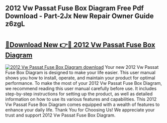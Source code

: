 ## 2012 Vw Passat Fuse Box Diagram Free Pdf Download - Part-2Jx New Repair Owner Guide z6zgL

# <h2><a href="http://dfogg2n.blite.top/?on=2012+Vw+Passat+Fuse+Box+Diagram">🔗Download New 👉🔴 2012 Vw Passat Fuse Box Diagram</a></h2>

[![2012 Vw Passat Fuse Box Diagram download](https://i.imgur.com/lujVjoI.png)](http://dfogg2n.blite.top/?on=2012+Vw+Passat+Fuse+Box+Diagram)
Your new 2012 Vw Passat Fuse Box Diagram is designed to make your life easier. This user manual shows you how to install, operate, and maintain your product for optimal performance. To make the most of your 2012 Vw Passat Fuse Box Diagram, we recommend reading this user manual carefully before use. It includes step-by-step instructions for setting up the product, as well as detailed information on how to use its various features and capabilities. This 2012 Vw Passat Fuse Box Diagram comes equipped with a wealth of features to enhance your daily life. Thank You for Choosing Us! We appreciate your trust and support 2012 Vw Passat Fuse Box Diagram.
